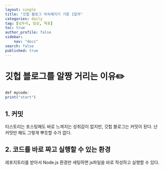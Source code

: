```yaml
---
layout: single
title: "깃헙 블로그 익숙해지기 기원 1일차"
categories: daily
tag: [넋두리, 일상, 목표]
toc: true
author_profile: false
sidebar:
    nav: "docs"
search: false
published: true
---
```


# 깃헙 블로그를 알짱 거리는 이유✏️

```javascript
def mycode:
print("start")

```

## 1. 커밋

티스토리는 포스팅해도 바로 느껴지는 성취감이 없지만, 깃헙 블로그는 커밋이 된다. 난 커밋만 해도 그렇게 뿌듯할 수가 없다.



## 2. 코드를 바로 짜고 실행할 수 있는 환경

레포지토리를 받아서 Node.js 환경만 세팅하면 js파일을 바로 작성하고 실행할 수 있다. 





